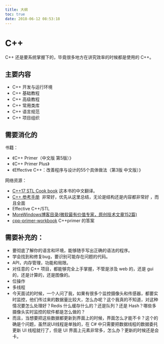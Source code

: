 ```yaml
---
title: 大纲
toc: true
date: 2018-06-12 08:53:18
---
```

# C++

C++ 还是要系统掌握下的，毕竟很多地方在讲究效率的时候都是使用的 C++。

## 主要内容

- C++ 开发与运行环境
- C++ 基础教程
- C++ 高级教程
- C++ 常用类库
- C++ 语言规范
- C++ 项目组织


## 需要消化的


书籍：

- 《C++ Primer（中文版 第5版）》
- 《C++ Primer Plus》
- 《Effective C++：改善程序与设计的55个具体做法（第3版 中文版）》

网络资源：

- [C++17 STL Cook book](https://github.com/xiaoweiChen/CPP-17-STL-cookbook) 这本书的中文翻译。
- [C++ 参考手册](http://zh.cppreference.com/w/cpp)  非常好，优先从这里总结，无论是结构还是内容都非常好 ，而且全面
- Effective C++/STL
- [MoreWindows博客目录(微软最有价值专家，原创技术文章152篇)](https://blog.csdn.net/morewindows/article/details/17488865)
- [cpp-primer-workbook](https://github.com/yogykwan/cpp-primer-workbook) C++primer 的答案



## 需要补充的：

- 要彻底了解你的语言和环境，能够随手写出正确的语法的程序。
- 学会找到和修复bug，要识别可能存在问题的代码。
- API，内存管理，功能和局限。
- 对任意的 C++ 项目，都能够完全上手掌握，不管是涉及 web 的，还是 gui 的，还是计算的，还是图像的。
- 位操作
- 多线程
- 今天面试的时候，一个人问了我，如果有很多个监控摄像头和传感器，都要实时监控，他们传过来的数据量比较大，怎么办呢？这个我真的不知道，对这种情况要怎么处理好？Redis 什么缓存什么的？还是队列？还是 Hash？哪些多摄像头实时监控的软件都是怎么做的？
- 而且，当想要把这些数据都更新到界面上的时候，界面怎么才能不卡？这个的确是个问题，虽然说UI线程是单独的，在 C# 中只需要把数据线程的数据委托更新 UI 线程就行了，但是 UI 界面上元素非常多，怎么办？更新的时候还是会卡。
